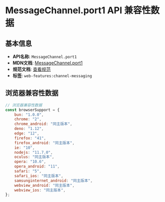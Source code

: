 # MessageChannel.port1 API 兼容性数据

## 基本信息

- **API名称**: `MessageChannel.port1`
- **MDN文档**: [MessageChannel.port1](https://developer.mozilla.org/docs/Web/API/MessageChannel/port1)
- **规范文档**: [查看规范](https://html.spec.whatwg.org/multipage/web-messaging.html#dom-messagechannel-port1-dev)
- **标签**: `web-features:channel-messaging`

## 浏览器兼容性数据

```javascript
// 浏览器兼容性数据
const browserSupport = {
    bun: "1.0.0",
    chrome: "2",
    chrome_android: "同主版本",
    deno: "1.12",
    edge: "12",
    firefox: "41",
    firefox_android: "同主版本",
    ie: "10",
    nodejs: "11.7.0",
    oculus: "同主版本",
    opera: "10.6",
    opera_android: "11",
    safari: "5",
    safari_ios: "同主版本",
    samsunginternet_android: "同主版本",
    webview_android: "同主版本",
    webview_ios: "同主版本",
};

```

